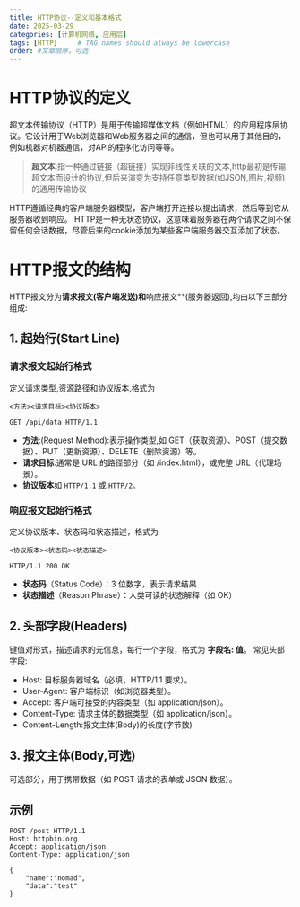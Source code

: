 ```yaml
---
title: HTTP协议--定义和基本格式
date: 2025-03-29 
categories: [计算机网络, 应用层]
tags: [HTTP]     # TAG names should always be lowercase
order: #文章顺序，可选
---
```


# HTTP协议的定义
超文本传输协议（HTTP）是用于传输超媒体文档（例如HTML）的应用程序层协议。它设计用于Web浏览器和Web服务器之间的通信，但也可以用于其他目的，例如机器对机器通信，对API的程序化访问等等。
> **超文本**:指一种通过链接（超链接）实现非线性关联的文本,http最初是传输超文本而设计的协议,但后来演变为支持任意类型数据(如JSON,图片,视频)的通用传输协议

HTTP遵循经典的客户端服务器模型，客户端打开连接以提出请求，然后等到它从服务器收到响应。 HTTP是一种无状态协议，这意味着服务器在两个请求之间不保留任何会话数据，尽管后来的cookie添加为某些客户端服务器交互添加了状态。

# HTTP报文的结构

HTTP报文分为**请求报文(客户端发送)和**响应报文**(服务器返回),均由以下三部分组成:
## 1. **起始行**(Start Line)
### 请求报文起始行格式
定义请求类型,资源路径和协议版本,格式为

`<方法><请求目标><协议版本>`

`GET /api/data HTTP/1.1`

- **方法**:(Request Method):表示操作类型,如 GET（获取资源）、POST（提交数据）、PUT（更新资源）、DELETE（删除资源）等。
- **请求目标**:通常是 URL 的路径部分（如 /index.html），或完整 URL（代理场景）。
- **协议版本**如 `HTTP/1.1` 或 `HTTP/2`。

### 响应报文起始行格式
定义协议版本、状态码和状态描述，格式为

`<协议版本><状态码><状态描述>`

`HTTP/1.1 200 OK`

- **状态码**（Status Code）：3 位数字，表示请求结果
- **状态描述**（Reason Phrase）：人类可读的状态解释（如 OK）

## 2. **头部字段**(Headers)
键值对形式，描述请求的元信息，每行一个字段，格式为 **字段名: 值**。
常见头部字段:
- Host: 目标服务器域名（必填，HTTP/1.1 要求）。
- User-Agent: 客户端标识（如浏览器类型）。
- Accept: 客户端可接受的内容类型（如 application/json）。
- Content-Type: 请求主体的数据类型（如 application/json）。
- Content-Length:报文主体(Body)的长度(字节数)

## 3. **报文主体**(Body,可选)
可选部分，用于携带数据（如 POST 请求的表单或 JSON 数据）。

## 示例

```http
POST /post HTTP/1.1
Host: httpbin.org
Accept: application/json
Content-Type: application/json

{
    "name":"nomad",
    "data":"test"
}
```
